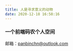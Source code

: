```yaml
---
title: 人是寻求意义的动物
date: 2020-12-18 16:58:16
---
```

### 一个前端码农个人空间
邮箱：[panbinchn@outlook.com](mailto:panbinchn@outlook.com)